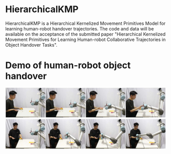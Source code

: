 # HierarchicalKMP

HierarchicalKMP is a Hierarchical Kernelized Movement Primitives Model for learning human-robot handover trajectories. The code and data will be available on the acceptance  of the submitted paper "Hierarchical Kernelized Movement Primitives for Learning Human-robot Collaborative Trajectories in Object Handover Tasks".

# Demo of human-robot object handover
![Image](https://github.com/robotseu/HierarchicalKMP/blob/main/Demo1.jpg)
![Image](https://github.com/robotseu/HierarchicalKMP/blob/main/Demo2.jpg)